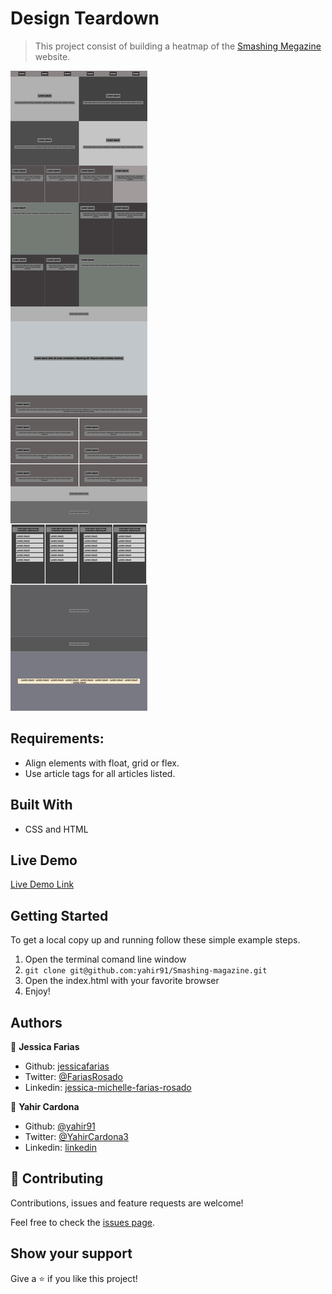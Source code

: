 # Design Teardown

> This project consist of building a heatmap of the [Smashing Megazine](https://www.smashingmagazine.com/) website.

![screenshot of webpage](assets/images/Smashing-magazine.png)

## Requirements:

- Align elements with float, grid or flex.
- Use article tags for all articles listed.

## Built With

- CSS and HTML

## Live Demo

[Live Demo Link](https://raw.githack.com/yahir91/Smashing-magazine/version1/index.html)


## Getting Started

To get a local copy up and running follow these simple example steps.

1. Open the terminal comand line window
2. ``` git clone git@github.com:yahir91/Smashing-magazine.git ```
3. Open the index.html with your favorite browser
4. Enjoy!


## Authors

👤 **Jessica Farias**

- Github: [jessicafarias](https://github.com/jessicafarias)
- Twitter: [@FariasRosado](https://twitter.com/FariasRosado)
- Linkedin: [jessica-michelle-farias-rosado](https://www.linkedin.com/in/jessica-michelle-farias-rosado/)

👤 **Yahir Cardona**

- Github: [@yahir91](https://github.com/yahir91)
- Twitter: [@YahirCardona3](https://twitter.com/YahirCardona3)
- Linkedin: [linkedin](https://www.linkedin.com/in/osmar-yahir-cardona-reyes-54b40b1a7/)


## 🤝 Contributing

Contributions, issues and feature requests are welcome!

Feel free to check the [issues page](issues/).

## Show your support

Give a ⭐️ if you like this project!
